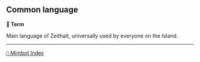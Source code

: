## Common language

**📑 Term**

Main language of Zeithalt, universally used by everyone on the Island.

<!---
keywords:
aliases:
-->
----------
[`📑` Mimbot Index](</index.md#bef0>)